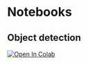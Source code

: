 # Notebooks

## Object detection

[![Open In Colab](https://colab.research.google.com/assets/colab-badge.svg)](https://colab.research.google.com/github/surfriderfoundationeurope/mot/blob/master/notebooks/inference_with_mot.ipynb)

